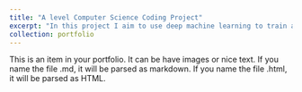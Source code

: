```yaml
---
title: "A level Computer Science Coding Project"
excerpt: "In this project I aim to use deep machine learning to train a model to predict stock values while including other details such as a user interface, databases, and creating a history of activity. <br/><img src='/images/stfu.PNG'>"
collection: portfolio
---
```


This is an item in your portfolio. It can be have images or nice text. If you name the file .md, it will be parsed as markdown. If you name the file .html, it will be parsed as HTML. 
